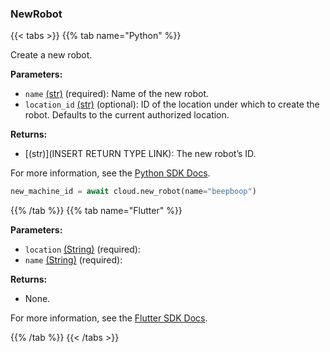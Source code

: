 ### NewRobot

{{< tabs >}}
{{% tab name="Python" %}}

Create a new robot.

**Parameters:**

- `name` [(str)](https://docs.python.org/3/library/stdtypes.html#text-sequence-type-str) (required): Name of the new robot.
- `location_id` [(str)](<INSERT PARAM TYPE LINK>) (optional): ID of the location under which to create the robot. Defaults to the current authorized location.

**Returns:**

- [(str)](INSERT RETURN TYPE LINK): The new robot’s ID.

For more information, see the [Python SDK Docs](https://python.viam.dev/autoapi/viam/app/app_client/index.html#viam.app.app_client.AppClient.new_robot).

``` python {class="line-numbers linkable-line-numbers"}
new_machine_id = await cloud.new_robot(name="beepboop")
```

{{% /tab %}}
{{% tab name="Flutter" %}}

**Parameters:**

- `location` [(String)](https://api.flutter.dev/flutter/dart-core/String-class.html) (required):
- `name` [(String)](https://api.flutter.dev/flutter/dart-core/String-class.html) (required):

**Returns:**

- None.

For more information, see the [Flutter SDK Docs](https://flutter.viam.dev/viam_protos.app.app/AppServiceClient/newRobot.html).

{{% /tab %}}
{{< /tabs >}}
